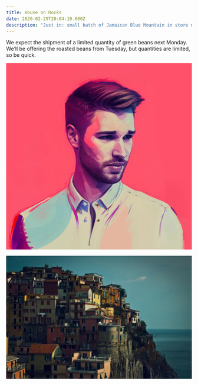 ```yaml
---
title: House on Rocks
date: 2020-02-29T20:04:10.000Z
description: "Just in: small batch of Jamaican Blue Mountain in store next week"
---
```

We expect the shipment of a limited quantity of green beans next Monday. We’ll be offering the roasted beans from Tuesday, but quantities are limited, so be quick.

![](/img/lensa-pfp-dalle-outpaint.png)

![](/img/397-536x354.jpg)